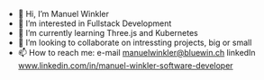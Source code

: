 - 👋 Hi, I’m Manuel Winkler
- 👀 I’m interested in Fullstack Development
- 🌱 I’m currently learning Three.js and Kubernetes
- 💞️ I’m looking to collaborate on intressting projects, big or small
- 📫 How to reach me: e-mail manuelwinkler@bluewin.ch   linkedIn www.linkedin.com/in/manuel-winkler-software-developer
